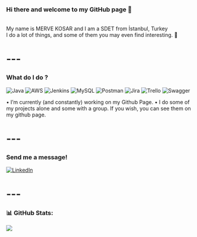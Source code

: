 ###  Hi there and welcome to my GitHub page 👋
<br>My name is MERVE KOSAR and I am a SDET from İstanbul, Turkey <br>I do a lot of things, and some of them you may even find interesting. 🤞

# ---

### What do I do ?

![Java](https://img.shields.io/badge/java-%23ED8B00.svg?style=flat&logo=java&logoColor=white) ![AWS](https://img.shields.io/badge/AWS-%23FF9900.svg?style=flat&logo=amazon-aws&logoColor=white) ![Jenkins](https://img.shields.io/badge/jenkins-%232C5263.svg?style=flat&logo=jenkins&logoColor=white) ![MySQL](https://img.shields.io/badge/mysql-%2300f.svg?style=flat&logo=mysql&logoColor=white) ![Postman](https://img.shields.io/badge/Postman-FF6C37?style=flat&logo=postman&logoColor=white) ![Jira](https://img.shields.io/badge/jira-%230A0FFF.svg?style=flat&logo=jira&logoColor=white) ![Trello](https://img.shields.io/badge/Trello-%23026AA7.svg?style=flat&logo=Trello&logoColor=white) ![Swagger](https://img.shields.io/badge/-Swagger-%23Clojure?style=flat&logo=swagger&logoColor=white)

•	I’m currently (and constantly) working on my Github Page.
•	I do some of my projects alone and some with a group. If you wish, you can see them on my github page.

# ---

### Send me a message!
[![LinkedIn](https://img.shields.io/badge/LinkedIn-%230077B5.svg?logo=linkedin&logoColor=white)](https://linkedin.com/in/https://www.linkedin.com/in/merveabdullaho%C4%9Fluko%C5%9Far/)

# ---

### 📊 GitHub Stats:
![](https://github-readme-stats.vercel.app/api?username=MerveQA&theme=swift&hide_border=true&include_all_commits=true&count_private=false)<br/>




